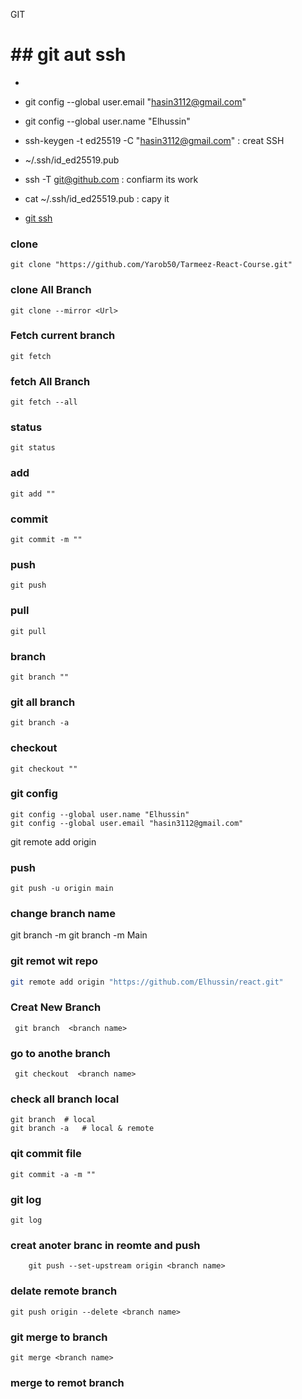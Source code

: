 GIT

<!--  -->
# ## git aut ssh
* 
* git config --global user.email "hasin3112@gmail.com"
* git config --global user.name "Elhussin"

* ssh-keygen -t ed25519 -C "hasin3112@gmail.com" : creat SSH
* ~/.ssh/id_ed25519.pub 
* ssh -T git@github.com  : confiarm its work

* cat ~/.ssh/id_ed25519.pub : capy it
* [git ssh](https://github.com/settings/ssh/new)


### clone
```shell
git clone "https://github.com/Yarob50/Tarmeez-React-Course.git"
```

### clone All Branch
```
git clone --mirror <Url>
```
### Fetch current branch
```shell
git fetch
```
### fetch All Branch
```shell
git fetch --all
```

### status
```shell
git status
```

### add
```shell
git add ""
```

### commit
```shell
git commit -m ""
```

### push
```shell
git push
```

### pull
```shell
git pull
```

### branch
```shell
git branch ""
```
### git all branch
```shell
git branch -a
```
### checkout
```shell
git checkout ""
```


### git config
```shell
git config --global user.name "Elhussin"
git config --global user.email "hasin3112@gmail.com"
```

git remote add origin <url>

### push
```shell
git push -u origin main
```


### change branch name
git branch -m <old-name> <new-name>
git branch -m  Main
### git remot wit repo
```bash
git remote add origin "https://github.com/Elhussin/react.git"
```

### Creat New Branch 
```
 git branch  <branch name>
```
### go to anothe branch 
```
 git checkout  <branch name>
 ```

### check all branch local 
```
git branch  # local
git branch -a   # local & remote 
```

### qit commit file 
```shell
git commit -a -m ""
```

### git log 
```shell
git log
```
### creat anoter branc in reomte  and push 
```
    git push --set-upstream origin <branch name>
```

### delate remote branch
```
git push origin --delete <branch name>
```

### git merge to branch 
```shell
git merge <branch name>

```
### merge to remot branch 